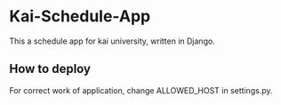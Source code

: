# Kai-Schedule-App
This a schedule app for kai university, written in Django.
## How to deploy
For correct work of application, change ALLOWED_HOST in settings.py.
